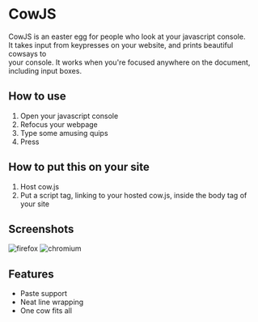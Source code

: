 # CowJS

CowJS is an easter egg for people who look at your javascript console.  
It takes input from keypresses on your website, and prints beautiful cowsays to  
your console.
It works when you're focused anywhere on the document, including input boxes.

## How to use

1. Open your javascript console
2. Refocus your webpage
3. Type some amusing quips
4. Press <Enter>

## How to put this on your site

1. Host cow.js
2. Put a script tag, linking to your hosted cow.js, inside the body tag of your
   site

## Screenshots

![firefox](https://owen.cafe/images/projects/cowjs/firefox.png)
![chromium](https://owen.cafe/images/projects/cowjs/chromium.png)

## Features

* Paste support
* Neat line wrapping
* One cow fits all
